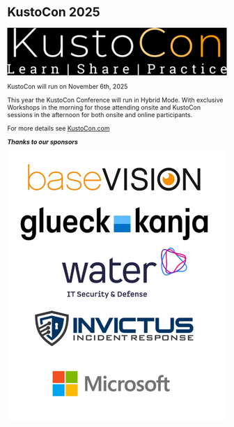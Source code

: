 # KustoCon 2025

 ![KustoCon](../Logo/kustocon_logo.png)

 KustoCon will run on November 6th, 2025

 This year the KustoCon Conference will run in Hybrid Mode. With exclusive Workshops in the morning for those attending onsite and KustoCon sessions in the afternoon for both onsite and online participants.

 For more details see [KustoCon.com](https://kustocon.com/)

***Thanks to our sponsors***

 ![Sponsors](../Logo/social_sponsor_white_bg.png)